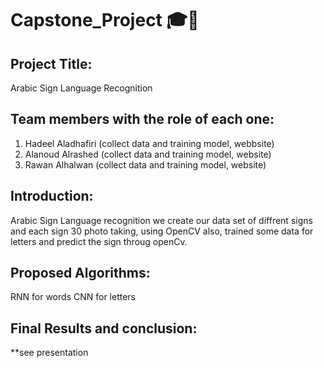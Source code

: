 # Capstone_Project 🎓🥳

## Project Title:
Arabic Sign Language Recognition
## Team members with the role of each one:
1. Hadeel Aladhafiri (collect data and training model, webbsite)
2. Alanoud Alrashed (collect data and training model, website)
3. Rawan Alhalwan (collect data and training model, website)
## Introduction:
Arabic Sign Language recognition we create our data set of diffrent signs and each sign 30 photo taking, using OpenCV
also, trained some data for letters and predict the sign throug openCv.

## Proposed Algorithms:
RNN for words 
CNN for letters
## Final Results and conclusion:
**see presentation
